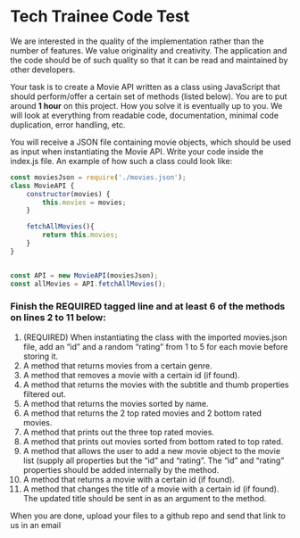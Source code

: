 # Tech Trainee Code Test

We are interested in the quality of the implementation rather than the number of features. We value originality and creativity. The application and the code should be of such quality so that it can be read and maintained by other developers.


Your task is to create a Movie API written as a class using JavaScript that should perform/offer a certain set of methods (listed below). You are to put around **1 hour** on this project. How you solve it is eventually up to you. We will look at everything from readable code, documentation, minimal code duplication, error handling, etc.


You will receive a JSON file containing movie objects, which should be used as input when instantiating the Movie API. Write your code inside the index.js file. An example of how such a class could look like:

```javascript
const moviesJson = require('./movies.json');
class MovieAPI {
	constructor(movies) {
		this.movies = movies;
	}

	fetchAllMovies(){
		return this.movies;
	}
}


const API = new MovieAPI(moviesJson);
const allMovies = API.fetchAllMovies();
```

### Finish the REQUIRED tagged line and at least 6 of the methods on lines 2 to 11 below:
1. (REQUIRED) When instantiating the class with the imported movies.json file, add an “id” and a random “rating” from 1 to 5 for each movie before storing it.
2. A method that returns movies from a certain genre.
3. A method that removes a movie with a certain id (if found).
4. A method that returns the movies with the subtitle and thumb properties filtered out.
5. A method that returns the movies sorted by name.
6. A method that returns the 2 top rated movies and 2 bottom rated movies.
7. A method that prints out the three top rated movies.
8. A method that prints out movies sorted from bottom rated to top rated.
9. A method that allows the user to add a new movie object to the movie list (supply all properties but the “id” and “rating”. The “id” and “rating” properties should be added internally by the method.
10. A method that returns a movie with a certain id (if found).
11. A method that changes the title of a movie with a certain id (if found). The updated title should be sent in as an argument to the method.

When you are done, upload your files to a github repo and send that link to us in an email
